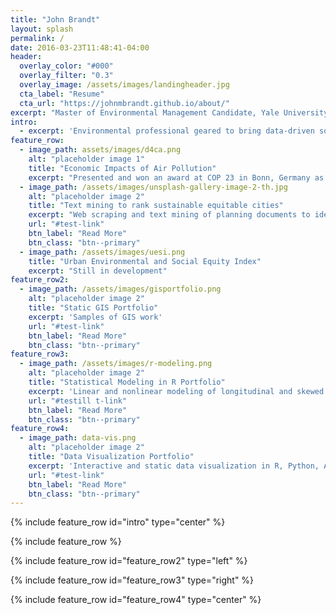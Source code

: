```yaml
---
title: "John Brandt"
layout: splash
permalink: /
date: 2016-03-23T11:48:41-04:00
header:
  overlay_color: "#000"
  overlay_filter: "0.3"
  overlay_image: /assets/images/landingheader.jpg
  cta_label: "Resume"
  cta_url: "https://johnmbrandt.github.io/about/"
excerpt: "Master of Environmental Management Candidate, Yale University"
intro: 
  - excerpt: 'Environmental professional geared to bring data-driven solutions to the environmental sector. Four years of experience using R and Python to manage databases and wrangle and analyze big data. Skilled in cartography and creating interactive data visualizations with JavaScript and ArcMap.'
feature_row:
  - image_path: assets/images/d4ca.png
    alt: "placeholder image 1"
    title: "Economic Impacts of Air Pollution"
    excerpt: "Presented and won an award at COP 23 in Bonn, Germany as part of the United Nation's Data for Climate Action Challenge."
  - image_path: /assets/images/unsplash-gallery-image-2-th.jpg
    alt: "placeholder image 2"
    title: "Text mining to rank sustainable equitable cities"
    excerpt: "Web scraping and text mining of planning documents to identify sustainable and equitable cities for Resilient by Design."
    url: "#test-link"
    btn_label: "Read More"
    btn_class: "btn--primary"
  - image_path: /assets/images/uesi.png
    title: "Urban Environmental and Social Equity Index"
    excerpt: "Still in development"
feature_row2:
  - image_path: /assets/images/gisportfolio.png
    alt: "placeholder image 2"
    title: "Static GIS Portfolio"
    excerpt: 'Samples of GIS work'
    url: "#test-link"
    btn_label: "Read More"
    btn_class: "btn--primary"
feature_row3:
  - image_path: /assets/images/r-modeling.png
    alt: "placeholder image 2"
    title: "Statistical Modeling in R Portfolio"
    excerpt: 'Linear and nonlinear modeling of longitudinal and skewed environmental datasets'
    url: "#testill t-link"
    btn_label: "Read More"
    btn_class: "btn--primary"
feature_row4:
  - image_path: data-vis.png
    alt: "placeholder image 2"
    title: "Data Visualization Portfolio"
    excerpt: 'Interactive and static data visualization in R, Python, ArcMap, and JavaScript'
    url: "#test-link"
    btn_label: "Read More"
    btn_class: "btn--primary"
---
```


{% include feature_row id="intro" type="center" %}

{% include feature_row %}

{% include feature_row id="feature_row2" type="left" %}

{% include feature_row id="feature_row3" type="right" %}

{% include feature_row id="feature_row4" type="center" %}